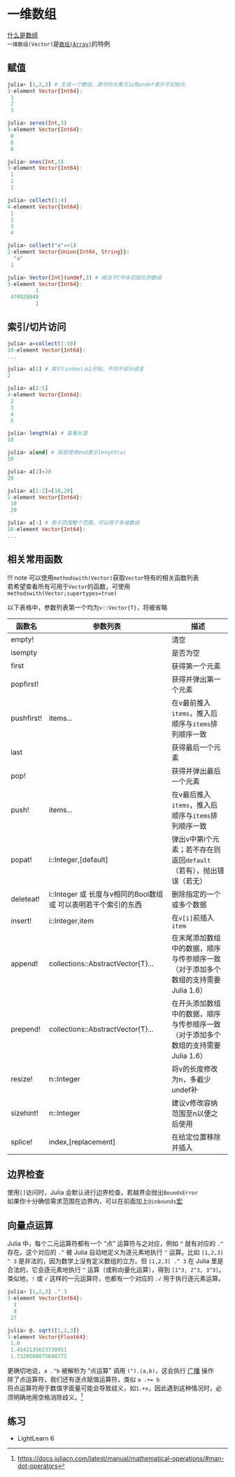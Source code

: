 # 一维数组
[什么是数组](../knowledge/array.md)\
`一维数组(Vector)`是[`数组(Array)`](array.md)的特例

## 赋值
```jl
julia> [1,2,3] # 生成一个数组，其中的元素可以用undef表示不初始化
3-element Vector{Int64}:
 1
 2
 3

julia> zeros(Int,3)
3-element Vector{Int64}:
 0
 0
 0

julia> ones(Int,3)
3-element Vector{Int64}:
 1
 1
 1

julia> collect(1:4)
4-element Vector{Int64}:
 1
 2
 3
 4

julia> collect("a"=>1)
2-element Vector{Union{Int64, String}}:
  "a"
 1

julia> Vector{Int}(undef,3) # 相当于C中未初始化的数组
3-element Vector{Int64}:
         1
 470028848
         1
```

## 索引/切片访问
```jl
julia> a=collect(1:10)
10-element Vector{Int64}:
...

julia> a[2] # 索引(index)从1开始，不同于部分语言
2

julia> a[2:5]
4-element Vector{Int64}:
 2
 3
 4
 5

julia> length(a) # 查看长度
10

julia> a[end] # 局部使用end表示length(a)
10

julia> a[2]=20
20

julia> a[1:2]=[10,20]
2-element Vector{Int64}:
 10
 20

julia> a[:] # 表示范围整个范围，可以用于多维数组
10-element Vector{Int64}:
...
```

## 相关常用函数
!!! note
	可以使用`methodswith(Vector)`获取`Vector`特有的相关函数列表\
	若希望查看所有可用于`Vector`的函数，可使用`methodswith(Vector;supertypes=true)`

以下表格中，参数列表第一个均为`v::Vector{T}`，将被省略

| 函数名 | 参数列表 | 描述 |
| --- | --- | --- |
| empty! | | 清空 |
| isempty | | 是否为空 |
| first | | 获得第一个元素 |
| popfirst! | | 获得并弹出第一个元素 |
| pushfirst! | items... | 在v最前推入`items`，推入后顺序与`items`排列顺序一致 |
| last | | 获得最后一个元素 |
| pop! | | 获得并弹出最后一个元素 |
| push! | items... | 在v最后推入`items`，推入后顺序与`items`排列顺序一致 |
| popat! | i::Integer,\[default\] | 弹出v中第i个元素；若不存在则返回`default`（若有），抛出错误（若无） |
| deleteat! | i::Integer 或 长度与v相同的Bool数组 或 可以表明若干个索引的东西 | 删除指定的一个或多个数据 |
| insert! | i::Integer,item | 在`v[i]`前插入`item` |
| append! | collections::AbstractVector{T}... | 在末尾添加数组中的数据，顺序与传参顺序一致（对于添加多个数组的支持需要Julia 1.6） |
| prepend! | collections::AbstractVector{T}... | 在开头添加数组中的数据，顺序与传参顺序一致（对于添加多个数组的支持需要Julia 1.6） |
| resize! | n::Integer | 将v的长度修改为n，多截少undef补 |
| sizehint! | n::Integer | 建议v修改容纳范围至n以便之后使用 |
| splice! | index,\[replacement\] | 在给定位置移除并插入 |

## 边界检查
使用`[]`访问时，Julia 会默认进行边界检查，若越界会抛出`BoundsError`\
如果你十分确信需求范围在边界内，可以在前面加上`@inbounds`[宏](../advanced/macro.md)

## 向量点运算
Julia 中，每个二元运算符都有一个 “点” 运算符与之对应，例如 `^` 就有对应的 `.^` 存在。这个对应的 `.^` 被 Julia 自动地定义为逐元素地执行 `^` 运算。比如 `[1,2,3] ^ 3` 是非法的，因为数学上没有定义数组的立方。但 `[1,2,3] .^ 3` 在 Julia 里是合法的，它会逐元素地执行 `^` 运算（或称向量化运算），得到 `[1^3, 2^3, 3^3]`。类似地，`!` 或 `√` 这样的一元运算符，也都有一个对应的 `.√` 用于执行逐元素运算。
```jl
julia> [1,2,3] .^ 3
3-element Vector{Int64}:
  1
  8
 27

julia> @. sqrt([1,2,3])
3-element Vector{Float64}:
 1.0
 1.4142135623730951
 1.7320508075688772
```

更确切地说，`a .^b` 被解析为 “点运算” 调用 `(^).(a,b)`，这会执行 [广播](https://docs.juliacn.com/latest/manual/arrays/#Broadcasting) 操作\
除了点运算符，我们还有逐点赋值运算符，类似 `a .+= b`\
将点运算符用于数值字面量可能会导致歧义，如`1.+x`，因此遇到这种情况时，必须明确地用空格消除歧义。[^1]

## 练习
- LightLearn 6

[^1]: https://docs.juliacn.com/latest/manual/mathematical-operations/#man-dot-operators
